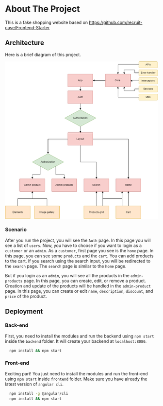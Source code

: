 
# About The Project

This is a fake shopping website based on https://github.com/recruit-case/Frontend-Starter



## Architecture

Here is a brief diagram of this project. 

![Architecture](./design/assessment-13-latest.png)

### Scenario

After you run the project, you will see the `Auth` page. 
In this page you will see a list of `users`. Now, you have to choose if you want to login as a `customer` or an `admin`.
As a `customer`, first page you see is the `home` page. In this page, you can see some `products` and the `cart`. You can add products to the cart. 
If you search using the search input, you will be redirected to the `search` page. The `search` page is similar to the `home` page.

But if you login as an `admin`, you will see all the products in the `admin-products` page. 
In this page, you can create, edit, or remove a product. Creation and update of the products will be handled in the `admin-product` page.
In this page, you can create or edit `name`, `description`, `discount`, and `price` of the product.

## Deployment

### Back-end
First, you need to install the modules and run the backend using `npm start` inside the `backend` folder.
It will create your backend at `localhost:8080`.

```bash
  npm install && npm start
```


### Front-end
Exciting part! You just need to install the modules and run the front-end using `npm start` inside `frontend` folder. 
Make sure you have already the latest version of `angular cli`.


```bash
  npm install -g @angular/cli
  npm install && npm start
```

